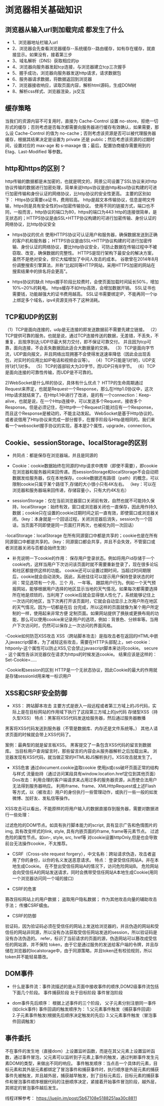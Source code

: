# 浏览器相关基础知识

## 浏览器从输入url到加载完成 都发生了什么
- 1、浏览器地址栏输入url
- 2、浏览器会先查看浏览器缓存--系统缓存--路由缓存，如有存在缓存，就直接显示。如果没有，接着第三步
- 3、域名解析（DNS）获取相应的ip
- 4、浏览器向服务器发起tcp连接，与浏览器建立tcp三次握手
- 5、握手成功，浏览器向服务器发送http请求，请求数据包
- 6、服务器请求数据，将数据返回到浏览器
- 7、浏览器接收响应，读取页面内容，解析html源码，生成DOM树
- 8、解析css样式、浏览器渲染，js交互

## 缓存策略
当我们的资源内容不可复用时，直接为 Cache-Control 设置 no-store，拒绝一切形式的缓存；否则考虑是否每次都需要向服务器进行缓存有效确认，如果需要，那么设 Cache-Control 的值为 no-cache；否则考虑该资源是否可以被代理服务器缓存，根据其结果决定是设置为 private 还是 public；然后考虑该资源的过期时间，设置对应的 max-age 和 s-maxage 值；最后，配置协商缓存需要用到的 Etag、Last-Modified 等参数。


## http和https的区别？
http传输的数据都是未加密的，也就是明文的，网景公司设置了SSL协议来对http协议传输的数据进行加密处理，简单来说https协议是由http和ssl协议构建的可进行加密传输和身份认证的网络协议，比http协议的安全性更高。
主要的区别如下：
Https协议需要ca证书，费用较高。
http是超文本传输协议，信息是明文传输，https则是具有安全性的ssl加密传输协议。
使用不同的链接方式，端口也不同，一般而言，http协议的端口为80，https的端口为443
http的连接很简单，是无状态的；HTTPS协议是由SSL+HTTP协议构建的可进行加密传输、身份认证的网络协议，比http协议安全

- https协议的优点
使用HTTPS协议可认证用户和服务器，确保数据发送到正确的客户机和服务器；
HTTPS协议是由SSL+HTTP协议构建的可进行加密传输、身份认证的网络协议，要比http协议安全，可防止数据在传输过程中不被窃取、改变，确保数据的完整性。
HTTPS是现行架构下最安全的解决方案，虽然不是绝对安全，但它大幅增加了中间人攻击的成本。
谷歌曾在2014年8月份调整搜索引擎算法，并称“比起同等HTTP网站，采用HTTPS加密的网站在搜索结果中的排名将会更高”。

- https协议的缺点
https握手阶段比较费时，会使页面加载时间延长50%，增加10%~20%的耗电。
https缓存不如http高效，会增加数据开销。
SSL证书也需要钱，功能越强大的证书费用越高。
SSL证书需要绑定IP，不能再同一个ip上绑定多个域名，ipv4资源支持不了这种消耗。

## TCP和UDP的区别
（1）TCP是面向连接的，udp是无连接的即发送数据前不需要先建立链接。
（2）TCP提供可靠的服务。也就是说，通过TCP连接传送的数据，无差错，不丢失，不重复，且按序到达;UDP尽最大努力交付，即不保证可靠交付。 并且因为tcp可靠，面向连接，不会丢失数据因此适合大数据量的交换。
（3）TCP是面向字节流，UDP面向报文，并且网络出现拥塞不会使得发送速率降低（因此会出现丢包，对实时的应用比如IP电话和视频会议等）。
（4）TCP只能是1对1的，UDP支持1对1,1对多。
（5）TCP的首部较大为20字节，而UDP只有8字节。
（6）TCP是面向连接的可靠性传输，而UDP是不可靠的。

2)WebSocket是什么样的协议，具体有什么优点？
HTTP的生命周期通过Request来界定，也就是Request一个Response，那么在Http1.0协议中，这次Http请求就结束了。在Http1.1中进行了改进，是的有一个connection：Keep-alive，也就是说，在一个Http连接中，可以发送多个Request，接收多个Response。但是必须记住，在Http中一个Request只能对应有一个Response，而且这个Response是被动的，不能主动发起。
WebSocket是基于Http协议的，或者说借用了Http协议来完成一部分握手，在握手阶段与Http是相同的。我们来看一个websocket握手协议的实现，基本是2个属性，upgrade，connection。

## Cookie、sessionStorage、localStorage的区别
- 共同点：都是保存在浏览器端，并且是同源的
- Cookie：cookie数据始终在同源的http请求中携带（即使不需要），即cookie在浏览器和服务器间来回传递。而sessionStorage和localStorage不会自动把数据发给服务器，仅在本地保存。cookie数据还有路径（path）的概念，可以限制cookie只属于某个路径下,存储的大小很小只有4K左右。 （key：可以在浏览器和服务器端来回传递，存储容量小，只有大约4K左右）

- sessionStorage：仅在当前浏览器窗口关闭前有效，自然也就不可能持久保持，localStorage：始终有效，窗口或浏览器关闭也一直保存，因此用作持久数据；cookie只在设置的cookie过期时间之前一直有效，即使窗口或浏览器关闭。（key：本身就是一个回话过程，关闭浏览器后消失，session为一个回话，当页面不同即使是同一页面打开两次，也被视为同一次回话）

-localStorage：localStorage 在所有同源窗口中都是共享的；cookie也是在所有同源窗口中都是共享的。（key：同源窗口都会共享，并且不会失效，不管窗口或者浏览器关闭与否都会始终生效）

- 补充说明一下cookie的作用：
保存用户登录状态。例如将用户id存储于一个cookie内，这样当用户下次访问该页面时就不需要重新登录了，现在很多论坛和社区都提供这样的功能。 cookie还可以设置过期时间，当超过时间期限后，cookie就会自动消失。因此，系统往往可以提示用户保持登录状态的时间：常见选项有一个月、三个 月、一年等。
跟踪用户行为。例如一个天气预报网站，能够根据用户选择的地区显示当地的天气情况。如果每次都需要选择所在地是烦琐的，当利用了 cookie后就会显得很人性化了，系统能够记住上一次访问的地区，当下次再打开该页面时，它就会自动显示上次用户所在地区的天气情况。因为一切都是在后 台完成，所以这样的页面就像为某个用户所定制的一样，使用起来非常方便
定制页面。如果网站提供了换肤或更换布局的功能，那么可以使用cookie来记录用户的选项，例如：背景色、分辨率等。当用户下次访问时，仍然可以保存上一次访问的界面风格。

-Cookie如何防范XSS攻击
XSS（跨站脚本攻击）是指攻击者在返回的HTML中嵌入javascript脚本，为了减轻这些攻击，需要在HTTP头部配上，set-cookie：
httponly-这个属性可以防止XSS,它会禁止javascript脚本来访问cookie。
secure - 这个属性告诉浏览器仅在请求为https的时候发送cookie。
结果应该是这样的：Set-Cookie=.....

-Cookie和session的区别
HTTP是一个无状态协议，因此Cookie的最大的作用就是存储sessionId用来唯一标识用户


## XSS和CSRF安全防御
- XSS： 跨站脚本攻击 主要方式是嵌入一段远程或者第三方域上的JS代码，实际上是在目标网站的作用域下执行了这段第三方域上的js代码
存储型XSS（持久型XSS）
特点：黑客将XSS代码发送给服务器，然后通过服务器散播

黑客将XSS代码发送到服务器（不管是数据库、内存还是文件系统等。）
其他人请求页面的时候就会带上XSS代码了。

案例：最典型的就是留言板XSS。
黑客提交了一条包含XSS代码的留言到数据库。
当目标用户查询留言时，那些留言的内容会从服务器解析之后加载出来。
浏览器发现有XSS代码，就当做正常的HTML和JS解析执行。XSS攻击就发生了。

- XSS危害
通过document.cookie盗取cookie
使用js或css破坏页面正常的结构与样式
流量劫持（通过访问某段具有window.location.href定位到其他页面）
Dos攻击：利用合理的客户端请求来占用过多的服务器资源，从而使合法用户无法得到服务器响应。
利用iframe、frame、XMLHttpRequest或上述Flash等方式，以（被攻击）用户的身份执行一些管理动作，或执行一些一般的如发微博、加好友、发私信等操作。

XSS攻击可以看出，不能原样的将用户输入的数据直接存到服务器，需要对数据进行一些处理：

过滤危险的DOM节点。如具有执行脚本能力的script, 具有显示广告和色情图片的img,  具有改变样式的link, style, 具有内嵌页面的iframe, frame等元素节点。
过滤危险的属性节点。如on-, style, src, href等
对cookie设置httpOnly,但是也会导致前台无法操作cookie，不太推荐。


- CSRF（Cross-site request forgery），中文名称：跨站请求伪造，攻击者盗用了你的身份，以你的名义发送恶意请求。
特点：
登录受信任网站A，并在本地生成Cookie。
在不登出受信任网站A的情况下，访问危险网站B。
危险网站会向受信任A的网站发送请求，同时会携带受信任网站A本地生成Cookie(用同一个浏览器访问同一个域的接口)

- CSRF的危害

篡改目标网站上的用户数据；
盗取用户隐私数据；
作为其他攻击向量的辅助攻击手法；
传播CSRF蠕虫。

- CSRF的防御

验证码，因为验证码必须在受信任的网站上发送给浏览器的，并且伪造的网站和受信任的网站非同源，所以没有办法获取受信任网站发送的session，所以验证码是没有办法伪造的。
refer，标识了当前请求的页面的源，伪造网站可以篡改成受信任的网站源，并不保险
token，由于它是通过服务的发送给客户端的令牌，并且存储在浏览器的localstorage中，由于同源策略，并且token还有校验规则，所以token并不能轻易篡改。



## DOM事件
- 什么是事件流：事件流描述的是从页面中接收事件的顺序,DOM2级事件流包括下面几个阶段。
事件捕获阶段
处于目标阶段
事件冒泡阶段

- dom事件先后顺序： 
  根据上述事件的三个阶段， 父子元素分别注册同一事件(如click事件) 事件回调的触发顺序为： 1.父元素事件触发（捕获事件回调） 2.子元素事件触发(根据先后顺序决定触发的先后) 3.父元素事件触发（冒泡事件回调触发）

## 事件委托
不在事件的发生地（直接dom）上设置监听函数，而是在其父元素上设置监听函数，通过事件冒泡，父元素可以监听到子元素上事件的触发，通过判断事件发生元素DOM的类型，来做出不同的响应。
事件触发顺序：当点击一个具体的元素，目标元素和其外层元素都绑定了冒泡事件和捕获事件时，执行顺序是外层元素的捕获事件先被触发，并且越外层，捕获越早触发，到了目标元素后，目标元素的捕获事件和冒泡事件顺序根据代码的注册顺序决定，紧接着开始事件冒泡阶段，越外层，其绑定的冒泡事件越后发生。

线程详解参考： https://juejin.im/post/5b67108e5188251aa30c8811

